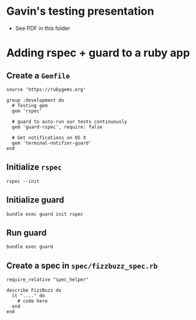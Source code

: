 # Gavin's testing presentation

- See PDF in this folder

# Adding rspec + guard to a ruby app

## Create a `Gemfile`
```
source 'https://rubygems.org'

group :development do
  # Testing gem
  gem 'rspec'

  # guard to auto-run our tests continuously
  gem 'guard-rspec', require: false

  # Get notifications on OS X
  gem 'terminal-notifier-guard'
end
```

## Initialize `rspec`
`rspec --init`

## Initialize guard
`bundle exec guard init rspec`

## Run guard
`bundle exec guard`

## Create a spec in `spec/fizzbuzz_spec.rb`
```
require_relative "spec_helper"

describe FizzBuzz do
  it "...." do
    # code here
  end
end
```
